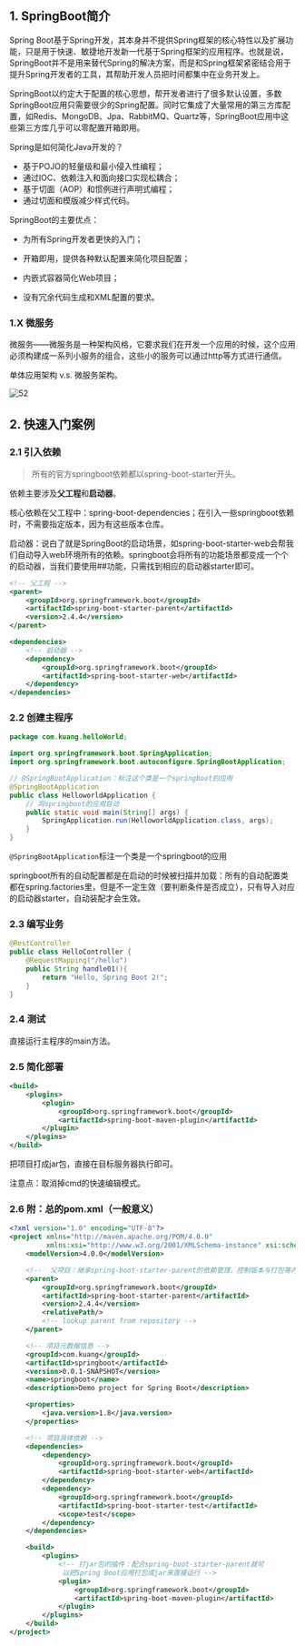## 1. SpringBoot简介

Spring Boot基于Spring开发，其本身并不提供Spring框架的核心特性以及扩展功能，只是用于快速、敏捷地开发新一代基于Spring框架的应用程序。也就是说，SpringBoot并不是用来替代Spring的解决方案，而是和Spring框架紧密结合用于提升Spring开发者的工具，其帮助开发人员把时间都集中在业务开发上。

SpringBoot以约定大于配置的核心思想，帮开发者进行了很多默认设置，多数SpringBoot应用只需要很少的Spring配置。同时它集成了大量常用的第三方库配置，如Redis、MongoDB、Jpa、RabbitMQ、Quartz等，SpringBoot应用中这些第三方库几乎可以零配置开箱即用。

Spring是如何简化Java开发的？

- 基于POJO的轻量级和最小侵入性编程；
- 通过IOC、依赖注入和面向接口实现松耦合；
- 基于切面（AOP）和惯例进行声明式编程；
- 通过切面和模版减少样式代码。

SpringBoot的主要优点：

- 为所有Spring开发者更快的入门；

- 开箱即用，提供各种默认配置来简化项目配置；

- 内嵌式容器简化Web项目；

- 没有冗余代码生成和XML配置的要求。

### 1.X 微服务

微服务——微服务是一种架构风格，它要求我们在开发一个应用的时候，这个应用必须构建成一系列小服务的组合，这些小的服务可以通过http等方式进行通信。

单体应用架构 v.s. 微服务架构。

![52](https://chua-n.gitee.io/figure-bed/notebook/JavaWeb/SpringBoot/52.jpg)

## 2. 快速入门案例

### 2.1 引入依赖

> 所有的官方springboot依赖都以spring-boot-starter开头。

依赖主要涉及**父工程**和**启动器**。

核心依赖在父工程中：spring-boot-dependencies；在引入一些springboot依赖时，不需要指定版本，因为有这些版本仓库。

启动器：说白了就是SpringBoot的启动场景，如spring-boot-starter-web会帮我们自动导入web环境所有的依赖。springboot会将所有的功能场景都变成一个个的启动器，当我们要使用##功能，只需找到相应的启动器starter即可。

```xml
<!-- 父工程 -->
<parent>
    <groupId>org.springframework.boot</groupId>
    <artifactId>spring-boot-starter-parent</artifactId>
    <version>2.4.4</version>
</parent>

<dependencies>
    <!-- 启动器 -->
    <dependency>
        <groupId>org.springframework.boot</groupId>
        <artifactId>spring-boot-starter-web</artifactId>
    </dependency>
</dependencies>
```

### 2.2 创建主程序

```java
package com.kuang.helloWorld;

import org.springframework.boot.SpringApplication;
import org.springframework.boot.autoconfigure.SpringBootApplication;

// @SpringBootApplication：标注这个类是一个springboot的应用
@SpringBootApplication
public class HelloworldApplication {
    // 将springboot的应用启动
    public static void main(String[] args) {
        SpringApplication.run(HelloworldApplication.class, args);
    }
}
```

`@SpringBootApplication`标注一个类是一个springboot的应用

springboot所有的自动配置都是在启动的时候被扫描并加载：所有的自动配置类都在spring.factories里，但是不一定生效（要判断条件是否成立），只有导入对应的启动器starter，自动装配才会生效。

### 2.3 编写业务

```java
@RestController
public class HelloController {
    @RequestMapping("/hello")
    public String handle01(){
        return "Hello, Spring Boot 2!";
    }
}
```

### 2.4 测试

直接运行主程序的main方法。

### 2.5 简化部署

```xml
<build>
    <plugins>
        <plugin>
            <groupId>org.springframework.boot</groupId>
            <artifactId>spring-boot-maven-plugin</artifactId>
        </plugin>
    </plugins>
</build>
```

把项目打成jar包，直接在目标服务器执行即可。

注意点：取消掉cmd的快速编辑模式。

### 2.6 附：总的pom.xml（一般意义）

```xml
<?xml version="1.0" encoding="UTF-8"?>
<project xmlns="http://maven.apache.org/POM/4.0.0"
         xmlns:xsi="http://www.w3.org/2001/XMLSchema-instance" xsi:schemaLocation="http://maven.apache.org/POM/4.0.0 https://maven.apache.org/xsd/maven-4.0.0.xsd">
    <modelVersion>4.0.0</modelVersion>

    <!--  父项目：继承spring-boot-starter-parent的依赖管理，控制版本与打包等内容  -->
    <parent>
        <groupId>org.springframework.boot</groupId>
        <artifactId>spring-boot-starter-parent</artifactId>
        <version>2.4.4</version>
        <relativePath/>
        <!-- lookup parent from repository -->
    </parent>

    <!-- 项目元数据信息 -->
    <groupId>com.kuang</groupId>
    <artifactId>springboot</artifactId>
    <version>0.0.1-SNAPSHOT</version>
    <name>springboot</name>
    <description>Demo project for Spring Boot</description>

    <properties>
        <java.version>1.8</java.version>
    </properties>

    <!-- 项目具体依赖 -->
    <dependencies>
        <dependency>
            <groupId>org.springframework.boot</groupId>
            <artifactId>spring-boot-starter-web</artifactId>
        </dependency>
        <dependency>
            <groupId>org.springframework.boot</groupId>
            <artifactId>spring-boot-starter-test</artifactId>
            <scope>test</scope>
        </dependency>
    </dependencies>

    <build>
        <plugins>
            <!-- 打jar包的插件：配合spring-boot-starter-parent就可
             以把Spring Boot应用打包成jar来直接运行 -->
            <plugin>
                <groupId>org.springframework.boot</groupId>
                <artifactId>spring-boot-maven-plugin</artifactId>
            </plugin>
        </plugins>
    </build>
</project>
```

